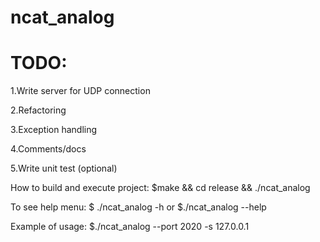 # ncat_analog

# TODO:
  1.Write server for UDP connection

  2.Refactoring

  3.Exception handling

  4.Comments/docs

  5.Write unit test (optional)

How to build and execute project:
$make && cd release && ./ncat_analog

To see help menu:
$ ./ncat_analog -h
or
$./ncat_analog --help

Example of usage: 
$./ncat_analog --port 2020 -s 127.0.0.1
